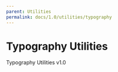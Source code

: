 ```yaml
---
parent: Utilities
permalink: docs/1.0/utilities/typography
---
```


# Typography Utilities

Typography Utilities v1.0
